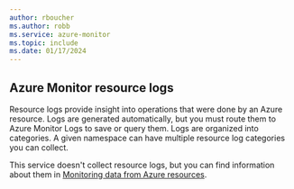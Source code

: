 ```yaml
---
author: rboucher
ms.author: robb
ms.service: azure-monitor
ms.topic: include
ms.date: 01/17/2024
---
```


## Azure Monitor resource logs

Resource logs provide insight into operations that were done by an Azure resource. Logs are generated automatically, but you must route them to Azure Monitor Logs to save or query them. Logs are organized into categories. A given namespace can have multiple resource log categories you can collect.

This service doesn't collect resource logs,  but you can find information about them in [Monitoring data from Azure resources](/azure/azure-monitor/essentials/monitor-azure-resource#monitoring-data-from-Azure-resources).

